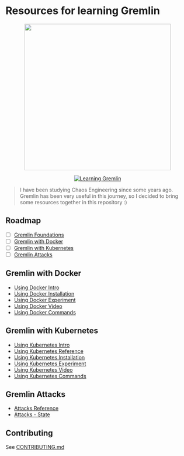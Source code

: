 # Resources for learning Gremlin

<div align="center">
  <img src="https://github.com/yurynino/learning-gremlin-basics/blob/master/images/gremlin_animation.gif" width="400px" />
  
[![Learning Gremlin](https://img.shields.io/badge/learning-gremlin-red)](https://www.gremlin.com/)
</div>

> I have been studying Chaos Engineering since some years ago. Gremlin has been very useful in this journey, so I decided to bring some resources together in this repository :)

## Roadmap

- [ ] [Gremlin Foundations](https://www.gremlin.com/docs/infrastructure-layer/installation/)
- [ ] [Gremlin with Docker](#gremlin-with-docker)
- [ ] [Gremlin with Kubernetes](#kubernetes)
- [ ] [Gremlin Attacks](#step-2-gremlin-attacks)

## Gremlin with Docker

- [Using Docker Intro](https://hub.packtpub.com/gremlin-makes-chaos-engineering-with-docker-easier-with-new-container-discovery-feature/)
- [Using Docker Installation](https://www.gremlin.com/community/tutorials/how-to-install-and-use-gremlin-in-a-docker-container/)
- [Using Docker Experiment](https://www.gremlin.com/community/tutorials/how-to-install-and-use-gremlin-locally-with-docker-for-mac/)
- [Using Docker Video](https://www.youtube.com/watch?v=PcwdZB_blLc)
- [Using Docker Commands](docker)

## Gremlin with Kubernetes

- [Using Kubernetes Intro]()
- [Using Kubernetes Reference]()
- [Using Kubernetes Installation](https://www.gremlin.com/community/tutorials/how-to-install-and-use-gremlin-with-eks/)
- [Using Kubernetes Experiment](https://www.gremlin.com/community/tutorials/how-to-install-and-use-gremlin-with-eks/)
- [Using Kubernetes Video]()
- [Using Kubernetes Commands](kubernetes)

## Gremlin Attacks

- [Attacks Reference](https://www.gremlin.com/docs/infrastructure-layer/attacks/#resource-gremlins)
- [Attacks - State](https://www.youtube.com/watch?v=PcwdZB_blLc)

## Contributing

See [CONTRIBUTING.md](CONTRIBUTING.md)
